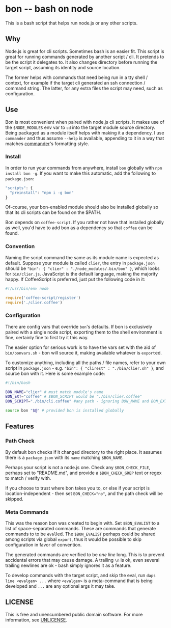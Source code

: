 # bon -- bash on node

This is a bash script that helps run node.js or any other scripts.


## Why

Node.js is great for cli scripts.  Sometimes bash is an easier fit.
This script is great for running commands generated by another script / cli.
It pretends to be the script it delegates to.  It also changes directory
before running the target script, assuming its identity and source location.

The former helps with commands that need being run in a tty shell / context,
for example if the target cli generated an ssh connection / command string.
The latter, for any extra files the script may need, such as configuration.


## Use

Bon is most convenient when paired with node.js cli scripts. It makes use of
the `$NODE_MODULES` env var to `cd` into the target module source directory.
Being packaged as a module itself helps with making it a dependency.
I use `commander` and thus assume `--help` is available, appending to it in
a way that matches [commander](https://github.com/visionmedia/commander.js)'s
formatting style.


### Install

In order to run your commands from anywhere, install `bon` globally with
`npm install bon -g`.  If you want to make this automatic,
add the following to `package.json`:

```js
"scripts": {
  "preinstall": "npm i -g bon"
}
```

Of-course, your bon-enabled module should also be installed globally
so that its cli scripts can be found on the $PATH.

Bon depends on `coffee-script`.  If you rather not have that installed globally
as well, you'd have to add bon as a dependency so that `coffee` can be found.


### Convention

Naming the script command the same as its module name is expected as default.
Suppose your module is called `clier`, the entry in `package.json` should be
`"bin": { "clier" : "./node_modules/.bin/bon" }`, which looks for
`bin/clier.js`.  JavaScript is the default language, making the majority happy.
If CoffeeScript is preferred, just put the following code in it:

```js
#!/usr/bin/env node

require('coffee-script/register')
require('./clier.coffee')
```


### Configuration

There are config vars that override `bon`'s defaults.
If bon is exclusively paired with a single node script,
exporting them to the shell environment is fine,
certainly fine to first try it this way.

The easier option for serious work is to have the vars set with the aid of
`bin/bonvars.sh` - bon will source it, making available whatever is `export`ed.

To customize anything, including all the paths / file names, refer to your own
script in `package.json` - e.g. `"bin": { "clirest" : "./bin/clier.sh" }`, and
source bon with it.  Here is some example code:

```bash
#!/bin/bash

BON_NAME="clier" # must match module's name
BON_EXT="coffee" # $BON_SCRIPT would be "./bin/clier.coffee"
BON_SCRIPT="./bin/cli.coffee" #any path - ignoring BON_NAME and BON_EXT

source bon "$@" # provided bon is installed globally
```


## Features

### Path Check

By default bon checks if it changed directory to the right place.
It assumes there is a `package.json` with its `name` matching `$BON_NAME`.

Perhaps your script is not a node.js one.  Check any `$BON_CHECK_FILE`,
perhaps set to "README.md", and provide a `$BON_CHECK_GREP`
text or regex to match / verify with.

If you choose to trust where bon takes you to,
or else if your script is location-independent - then
set `BON_CHECK="no"`, and the path check will be skipped.


### Meta Commands

This was the reason bon was created to begin with.
Set `$BON_EVALIST` to a list of space-separated commands.
These are commands that generate commands to to be `eval`led.
The `$BON_EVALIST` perhaps could be shared among scripts via global `export`,
thus it would be possible to skip configuration in favor of convention.

The generated commands are verified to be *one line* long.
This is to prevent accidental errors that may cause damage.
A trailing `\n` is ok, even several trailing newlines are ok -
bash simply ignores it as a feature.

To develop commands with the target script, and skip the eval, run
`daps line <evalgen> ...` where `<evalgen>` is a meta-command that is
being developed and `...` are any optional args it may take.


## LICENSE

This is free and unencumbered public domain software.
For more information, see [UNLICENSE](http://unlicense.org).
